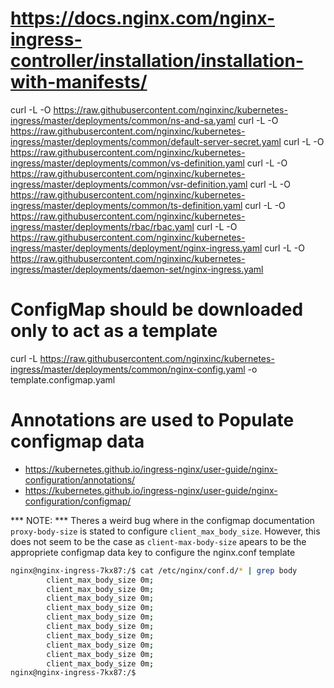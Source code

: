 # https://docs.nginx.com/nginx-ingress-controller/installation/installation-with-manifests/
curl -L -O https://raw.githubusercontent.com/nginxinc/kubernetes-ingress/master/deployments/common/ns-and-sa.yaml
curl -L -O https://raw.githubusercontent.com/nginxinc/kubernetes-ingress/master/deployments/common/default-server-secret.yaml
curl -L -O https://raw.githubusercontent.com/nginxinc/kubernetes-ingress/master/deployments/common/vs-definition.yaml
curl -L -O https://raw.githubusercontent.com/nginxinc/kubernetes-ingress/master/deployments/common/vsr-definition.yaml
curl -L -O https://raw.githubusercontent.com/nginxinc/kubernetes-ingress/master/deployments/common/ts-definition.yaml
curl -L -O https://raw.githubusercontent.com/nginxinc/kubernetes-ingress/master/deployments/rbac/rbac.yaml
curl -L -O https://raw.githubusercontent.com/nginxinc/kubernetes-ingress/master/deployments/deployment/nginx-ingress.yaml
curl -L -O https://raw.githubusercontent.com/nginxinc/kubernetes-ingress/master/deployments/daemon-set/nginx-ingress.yaml

# ConfigMap should be downloaded only to act as a template
curl -L https://raw.githubusercontent.com/nginxinc/kubernetes-ingress/master/deployments/common/nginx-config.yaml -o template.configmap.yaml

# Annotations are used to Populate configmap data
- https://kubernetes.github.io/ingress-nginx/user-guide/nginx-configuration/annotations/
- https://kubernetes.github.io/ingress-nginx/user-guide/nginx-configuration/configmap/

*** NOTE: ***
Theres a weird bug where in the configmap documentation `proxy-body-size` is stated to configure `client_max_body_size`.
However, this does not seem to be the case as `client-max-body-size` apears to be the appropriete configmap data key to configure the nginx.conf template

```bash
nginx@nginx-ingress-7kx87:/$ cat /etc/nginx/conf.d/* | grep body
		client_max_body_size 0m;
		client_max_body_size 0m;
		client_max_body_size 0m;
		client_max_body_size 0m;
        client_max_body_size 0m;
        client_max_body_size 0m;
        client_max_body_size 0m;
        client_max_body_size 0m;
        client_max_body_size 0m;
        client_max_body_size 0m;
nginx@nginx-ingress-7kx87:/$ 
```